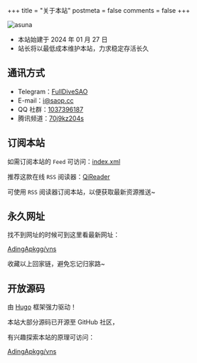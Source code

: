 +++
title = "关于本站"
postmeta = false
comments = false
+++

![asuna](https://registry.npmmirror.com/js-asuna/latest/files/pic/Asuna/Asuna16x9.webp)

- 本站始建于 2024 年 01 月 27 日
- 站长将以最低成本维护本站，力求稳定存活长久

## 通讯方式

- Telegram：[FullDiveSAO](https://t.me/FullDiveSAO)
- E-mail：[i@saop.cc](mailto:i@saop.cc)
- QQ 社群：[1037396187](http://qm.qq.com/cgi-bin/qm/qr?_wv=1027&k=a0v1vVzAixSZHtzEv8CDjqixn_DORxFk&authKey=RAMUimVPIwUzxIbDf8tNfJmic%2BagIybvYqmVId41e4Qpz2syvM%2BhzE3n%2F0ffHpjf&noverify=0&group_code=1037396187)
- 腾讯频道：[70j9kz204s](https://pd.qq.com/s/bkzyduno1?businessType=9)

## 订阅本站

如需订阅本站的 `Feed` 可访问：[index.xml](/index.xml)

推荐这款在线 `RSS` 阅读器：[QiReader](https://www.qireader.com/)

可使用 `RSS` 阅读器订阅本站，以便获取最新资源推送~

## 永久网址

找不到网址的时候可到这里看最新网址：

[AdingApkgg/vns](https://github.com/AdingApkgg/vns/blob/gh-pages/README.md)

收藏以上回家链，避免忘记归家路~

## 开放源码

由 [Hugo](https://gohugo.io/) 框架强力驱动！

本站大部分源码已开源至 GitHub 社区，

有兴趣探索本站的原理可访问：

[AdingApkgg/vns](https://github.com/AdingApkgg/vns)
